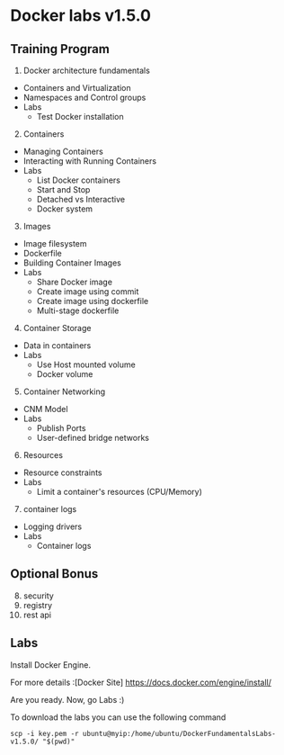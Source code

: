 [//]: # (Confidential document)
[//]: # (01/07/2023)
[//]: # (v 1.5.0)


# Docker labs v1.5.0

## Training Program
1. Docker architecture fundamentals
- Containers and Virtualization
- Namespaces and Control groups
- Labs
  - Test Docker installation
2. Containers
- Managing Containers
- Interacting with Running Containers
- Labs
  - List Docker containers
  - Start and Stop
  - Detached vs Interactive
  - Docker system 
3. Images
- Image filesystem
- Dockerfile
- Building Container Images
- Labs
  - Share Docker image
  - Create image using commit
  - Create image using dockerfile
  - Multi-stage dockerfile
4. Container Storage
- Data in containers
- Labs
  - Use Host mounted volume
  - Docker volume
5. Container Networking
- CNM Model
- Labs
  - Publish Ports
  - User-defined bridge networks
6. Resources
- Resource constraints
- Labs
  - Limit a container's resources (CPU/Memory)
7. container logs
- Logging drivers
- Labs
  - Container logs
  
## Optional Bonus
8. security
9. registry
10. rest api


## Labs

Install Docker Engine.

For more details :[Docker Site] https://docs.docker.com/engine/install/

Are you ready. Now, go Labs :)

To download the labs you can use the following command
```
scp -i key.pem -r ubuntu@myip:/home/ubuntu/DockerFundamentalsLabs-v1.5.0/ "$(pwd)"
```
```# DockerFundamentalsLabs-v1.5.0
